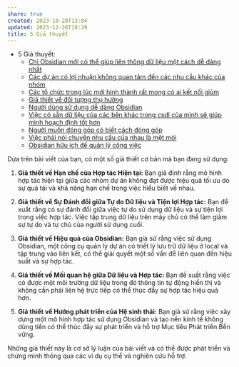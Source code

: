 ```yaml
---
share: true
created: 2023-10-28T13:04
updated: 2023-12-26T18:29
title: 5 Giả thuyết
---
```


- 5 Giả thuyết: 
    - [Chỉ Obsidian mới có thể giúp liên thông dữ liệu một cách dễ dàng nhất](./Ch%E1%BB%89%20Obsidian%20m%E1%BB%9Bi%20c%C3%B3%20th%E1%BB%83%20gi%C3%BAp%20li%C3%AAn%20th%C3%B4ng%20d%E1%BB%AF%20li%E1%BB%87u%20m%E1%BB%99t%20c%C3%A1ch%20d%E1%BB%85%20d%C3%A0ng%20nh%E1%BA%A5t.md)
    - [Các dự án có lợi nhuận không quan tâm đến các nhu cầu khác của nhóm](./C%C3%A1c%20d%E1%BB%B1%20%C3%A1n%20c%C3%B3%20l%E1%BB%A3i%20nhu%E1%BA%ADn%20kh%C3%B4ng%20quan%20t%C3%A2m%20%C4%91%E1%BA%BFn%20c%C3%A1c%20nhu%20c%E1%BA%A7u%20kh%C3%A1c%20c%E1%BB%A7a%20nh%C3%B3m.md)
    - [Các tổ chức trong lúc mới hình thành rất mong có ai kết nối giùm](./C%C3%A1c%20t%E1%BB%95%20ch%E1%BB%A9c%20trong%20l%C3%BAc%20m%E1%BB%9Bi%20h%C3%ACnh%20th%C3%A0nh%20r%E1%BA%A5t%20mong%20c%C3%B3%20ai%20k%E1%BA%BFt%20n%E1%BB%91i%20gi%C3%B9m.md)
    - [Giả thiết về đối tượng thụ hưởng](./Gi%E1%BA%A3%20thi%E1%BA%BFt%20v%E1%BB%81%20%C4%91%E1%BB%91i%20t%C6%B0%E1%BB%A3ng%20th%E1%BB%A5%20h%C6%B0%E1%BB%9Fng.md)
    - [Người dùng sử dụng dễ dàng Obsidian](./Ng%C6%B0%E1%BB%9Di%20d%C3%B9ng%20s%E1%BB%AD%20d%E1%BB%A5ng%20d%E1%BB%85%20d%C3%A0ng%20Obsidian.md)
    - [Việc có sẵn dữ liệu của các bên khác trong csdl của mình sẽ giúp mình hoạch định tốt hơn](./Vi%E1%BB%87c%20c%C3%B3%20s%E1%BA%B5n%20d%E1%BB%AF%20li%E1%BB%87u%20c%E1%BB%A7a%20c%C3%A1c%20b%C3%AAn%20kh%C3%A1c%20trong%20csdl%20c%E1%BB%A7a%20m%C3%ACnh%20s%E1%BA%BD%20gi%C3%BAp%20m%C3%ACnh%20ho%E1%BA%A1ch%20%C4%91%E1%BB%8Bnh%20t%E1%BB%91t%20h%C6%A1n.md)
    - [Người muốn đóng góp có biết cách đóng góp](./Ng%C6%B0%E1%BB%9Di%20mu%E1%BB%91n%20%C4%91%C3%B3ng%20g%C3%B3p%20c%C3%B3%20bi%E1%BA%BFt%20c%C3%A1ch%20%C4%91%C3%B3ng%20g%C3%B3p.md)
    - [Việc phải nói chuyện nhu cầu của nhau là mệt mỏi](./Vi%E1%BB%87c%20ph%E1%BA%A3i%20n%C3%B3i%20chuy%E1%BB%87n%20nhu%20c%E1%BA%A7u%20c%E1%BB%A7a%20nhau%20l%C3%A0%20m%E1%BB%87t%20m%E1%BB%8Fi.md)
    - [Obsidian hữu ích để quản lý công việc](./Obsidian%20h%E1%BB%AFu%20%C3%ADch%20%C4%91%E1%BB%83%20qu%E1%BA%A3n%20l%C3%BD%20c%C3%B4ng%20vi%E1%BB%87c.md)



Dựa trên bài viết của bạn, có một số giả thiết cơ bản mà bạn đang sử dụng:

1. **Giả thiết về Hạn chế của Hợp tác Hiện tại:** Bạn giả định rằng mô hình hợp tác hiện tại giữa các nhóm dự án không đạt được hiệu quả tối ưu do sự quá tải và khả năng hạn chế trong việc hiểu biết về nhau.

2. **Giả thiết về Sự Đánh đổi giữa Tự do Dữ liệu và Tiện lợi Hợp tác:** Bạn đề xuất rằng có sự đánh đổi giữa việc tự do sử dụng dữ liệu và sự tiện lợi trong việc hợp tác. Việc tập trung dữ liệu trên máy chủ có thể làm giảm sự tự do và tự chủ của người sử dụng cuối.

3. **Giả thiết về Hiệu quả của Obsidian:** Bạn giả sử rằng việc sử dụng Obsidian, một công cụ quản lý dự án có triết lý lưu trữ dữ liệu ở local và tập trung vào liên kết, có thể giải quyết một số vấn đề liên quan đến hiệu suất và sự hợp tác.

4. **Giả thiết về Mối quan hệ giữa Dữ liệu và Hợp tác:** Bạn đề xuất rằng việc có được một môi trường dữ liệu trong đó thông tin tự động hiển thị và không cần phải liên hệ trực tiếp có thể thúc đẩy sự hợp tác hiệu quả hơn.

5. **Giả thiết về Hướng phát triển của Hệ sinh thái:** Bạn giả sử rằng việc xây dựng một mô hình hợp tác sử dụng Obsidian và tạo nền kinh tế không dùng tiền có thể thúc đẩy sự phát triển và hỗ trợ Mục tiêu Phát triển Bền vững.

Những giả thiết này là cơ sở lý luận của bài viết và có thể được phát triển và chứng minh thông qua các ví dụ cụ thể và nghiên cứu hỗ trợ.